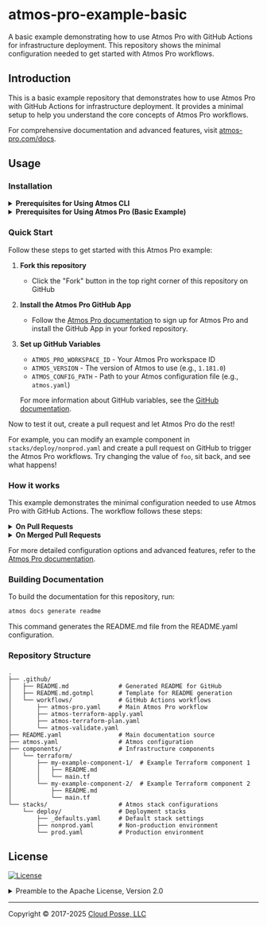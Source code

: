 # atmos-pro-example-basic


A basic example demonstrating how to use Atmos Pro with GitHub Actions for infrastructure deployment. This repository shows the minimal configuration needed to get started with Atmos Pro workflows.


## Introduction

This is a basic example repository that demonstrates how to use Atmos Pro with GitHub Actions for infrastructure deployment. It provides a minimal setup to help you understand the core concepts of Atmos Pro workflows.

For comprehensive documentation and advanced features, visit [atmos-pro.com/docs](https://atmos-pro.com/docs).



## Usage

### Installation

<details>
<summary><strong>Prerequisites for Using Atmos CLI</strong></summary>

In order to trigger workflows from this GitHub repository, the Atmos Pro GitHub App will execute `atmos` on your behalf in GitHub Actions. You do not need to install anything locally.

However if you wish to execute `atmos` locally, you will need to install Atmos. For installation instructions, visit the [Atmos installation guide](https://atmos.tools/install).

</details>

<details>
<summary><strong>Prerequisites for Using Atmos Pro (Basic Example)</strong></summary>

The following prerequisites are **not required** to run this demo example but are essential for using **Atmos Pro** effectively with real infrastructure:

#### 1. GitHub OIDC Integration
To use GitHub Actions securely with Terraform, you'll need to set up **GitHub OIDC** with your cloud provider of choice.  
> ⚠️ This example works without GitHub OIDC, but you'll need it in practice for GitHub Actions to authenticate properly with your cloud provider.

For more on setting this up with our reference architecture, please see [How to use GitHub OIDC with AWS](https://docs.cloudposse.com/layers/github-actions/github-oidc-with-aws/).

#### 2. Terraform Plan Storage Backend
This example has plan storage **disabled** for simplicity. However, we recommend enabling it once the basics are working.
- Atmos Pro supports plan storage on **AWS**, **GCP**, and **Azure**.
- Plan storage lets you reuse the `.tfplan` file generated during the `plan` phase in the `apply` phase—this is a Terraform best practice.

For more on setting this up with our reference architecture, please see [Setup GitOps with GitHub Actions](https://docs.cloudposse.com/layers/gitops/setup/).

#### 3. Terraform State Backend
The example uses a **local state backend**, which is fine for demos without real cloud resources.
- In production, you should configure a **remote state backend**.
- Cloud Posse provides a reusable component for AWS. For GCP, Azure, etc., use your preferred backend configuration.

For more on setting this up with our reference architecture, please see [](https://docs.cloudposse.com/layers/accounts/initialize-tfstate/).

</details>

### Quick Start

Follow these steps to get started with this Atmos Pro example:

1. **Fork this repository**
   - Click the "Fork" button in the top right corner of this repository on GitHub

2. **Install the Atmos Pro GitHub App**
   - Follow the [Atmos Pro documentation](https://atmos-pro.com/docs) to sign up for Atmos Pro and install the GitHub App in your forked repository.

3. **Set up GitHub Variables**
   - `ATMOS_PRO_WORKSPACE_ID` - Your Atmos Pro workspace ID
   - `ATMOS_VERSION` - The version of Atmos to use (e.g., `1.181.0`)
   - `ATMOS_CONFIG_PATH` - Path to your Atmos configuration file (e.g., `atmos.yaml`)

   For more information about GitHub variables, see the [GitHub documentation](https://docs.github.com/en/actions/how-tos/writing-workflows/choosing-what-your-workflow-does/store-information-in-variables).

 Now to test it out, create a pull request and let Atmos Pro do the rest!

 For example, you can modify an example component in `stacks/deploy/nonprod.yaml` and create a pull request on GitHub to trigger the Atmos Pro workflows. Try changing the value of `foo`, sit back, and see what happens!

### How it works

This example demonstrates the minimal configuration needed to use Atmos Pro with GitHub Actions. The workflow follows these steps:

<details>
<summary><strong>On Pull Requests</strong></summary>

When a pull request is created or updated, Atmos Pro triggers [`atmos terraform plan`](.github/workflows/atmos-terraform-plan.yaml):

1. **Developer makes a change** - You modify your infrastructure code
2. **Code is pushed to feature branch** - Changes are committed and pushed
3. **GitHub Actions trigger Atmos affected stacks** - Atmos identifies which stacks are affected by your changes
4. **Atmos uploads affected stacks** - The affected stack configurations are uploaded to Atmos Pro
5. **Atmos Pro dispatches plan workflows** - Atmos Pro automatically runs `atmos terraform plan` for affected components
6. **Atmos Pro updates status comment** - Results are posted as a comment on your pull request

This gives you visibility into what changes will be made to your infrastructure before merging.
</details>

<details>
<summary><strong>On Merged Pull Requests</strong></summary>

When a pull request is merged, Atmos Pro triggers [`atmos terraform apply`](.github/workflows/atmos-terraform-apply.yaml):

1. **Pull request is merged** - Your changes are merged into the main branch
2. **GitHub Actions trigger Atmos affected stacks** - Atmos identifies which stacks need to be updated
3. **Atmos uploads affected stacks** - The affected stack configurations are uploaded to Atmos Pro
4. **Atmos Pro dispatches apply workflows** - Atmos Pro automatically runs `atmos terraform apply` for affected components
5. **Atmos Pro updates status comment** - Deployment results are posted as a comment on the merged PR

This ensures your infrastructure changes are automatically deployed when code is merged.
</details>

For more detailed configuration options and advanced features, refer to the [Atmos Pro documentation](https://atmos-pro.com/docs).

### Building Documentation

To build the documentation for this repository, run:

```bash
atmos docs generate readme
```

This command generates the README.md file from the README.yaml configuration.

### Repository Structure

```
.
├── .github/
│   ├── README.md              # Generated README for GitHub
│   ├── README.md.gotmpl       # Template for README generation
│   └── workflows/             # GitHub Actions workflows
│       ├── atmos-pro.yaml     # Main Atmos Pro workflow
│       ├── atmos-terraform-apply.yaml
│       ├── atmos-terraform-plan.yaml
│       └── atmos-validate.yaml
├── README.yaml                # Main documentation source
├── atmos.yaml                 # Atmos configuration
├── components/                # Infrastructure components
│   └── terraform/
│       ├── my-example-component-1/  # Example Terraform component 1
│       │   ├── README.md
│       │   └── main.tf
│       └── my-example-component-2/  # Example Terraform component 2
│           ├── README.md
│           └── main.tf
└── stacks/                    # Atmos stack configurations
    └── deploy/                # Deployment stacks
        ├── _defaults.yaml     # Default stack settings
        ├── nonprod.yaml       # Non-production environment
        └── prod.yaml          # Production environment
```










## License

<a href="https://opensource.org/licenses/Apache-2.0"><img src="https://img.shields.io/badge/License-Apache%202.0-blue.svg?style=for-the-badge" alt="License"></a>

<details>
<summary>Preamble to the Apache License, Version 2.0</summary>
<br/>
<br/>



```text
Licensed to the Apache Software Foundation (ASF) under one
or more contributor license agreements.  See the NOTICE file
distributed with this work for additional information
regarding copyright ownership.  The ASF licenses this file
to you under the Apache License, Version 2.0 (the
"License"); you may not use this file except in compliance
with the License.  You may obtain a copy of the License at

  https://www.apache.org/licenses/LICENSE-2.0

Unless required by applicable law or agreed to in writing,
software distributed under the License is distributed on an
"AS IS" BASIS, WITHOUT WARRANTIES OR CONDITIONS OF ANY
KIND, either express or implied.  See the License for the
specific language governing permissions and limitations
under the License.
```
</details>


---
Copyright © 2017-2025 [Cloud Posse, LLC](https://cpco.io/copyright)
 